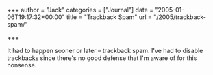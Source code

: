 +++
author = "Jack"
categories = ["Journal"]
date = "2005-01-06T19:17:32+00:00"
title = "Trackback Spam"
url = "/2005/trackback-spam/"

+++

It had to happen sooner or later &#8211; trackback spam. I've had to disable trackbacks since there's no good defense that I'm aware of for this nonsense.